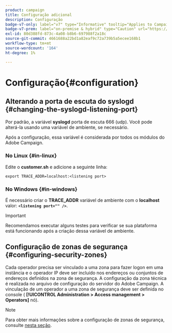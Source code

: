 ```yaml
---
product: campaign
title: Configuração adicional
description: Configuração
badge-v7-only: label="v7" type="Informative" tooltip="Applies to Campaign Classic v7 only"
badge-v7-prem: label="on-premise & hybrid" type="Caution" url="https://experienceleague.adobe.com/docs/campaign-classic/using/installing-campaign-classic/architecture-and-hosting-models/hosting-models-lp/hosting-models.html" tooltip="Applies to on-premise and hybrid deployments only"
exl-id: 80d388fd-873c-4a08-b8b6-697988f2a18c
source-git-commit: 4661688a22bd1a82eaf9c72a739b5a5ecee168b1
workflow-type: tm+mt
source-wordcount: '164'
ht-degree: 1%

---
```


# Configuração{#configuration}



## Alterando a porta de escuta do syslogd {#changing-the-syslogd-listening-port}

Por padrão, a variável **syslogd** porta de escuta 666 (udp). Você pode alterá-la usando uma variável de ambiente, se necessário.

Após a configuração, essa variável é considerada por todos os módulos do Adobe Campaign.

### No Linux {#in-linux}

Edite o **customer.sh** e adicione a seguinte linha:

```
export TRACE_ADDR=localhost:<listening port>
```

### No Windows {#in-windows}

É necessário criar o **TRACE_ADDR** variável de ambiente com o **localhost** valor: **`<listening port="" />`**.

>[!IMPORTANT]
>
>Recomendamos executar alguns testes para verificar se sua plataforma está funcionando após a criação dessa variável de ambiente.

## Configuração de zonas de segurança {#configuring-security-zones}

Cada operador precisa ser vinculado a uma zona para fazer logon em uma instância e o operador IP deve ser incluído nos endereços ou conjuntos de endereços definidos na zona de segurança. A configuração da zona técnica é realizada no arquivo de configuração do servidor do Adobe Campaign. A vinculação de um operador a uma zona de segurança deve ser definida no console ( **[!UICONTROL Administration > Access management > Operators]** nó).

>[!NOTE]
>
>Para obter mais informações sobre a configuração de zonas de segurança, consulte [nesta seção](../../installation/using/security-zones.md).
